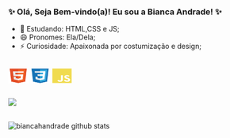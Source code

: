 ### ✨ Olá, Seja Bem-vindo(a)! Eu sou a Bianca Andrade! ✨

- 🌱 Estudando: HTML,CSS e JS;
- 😄 Pronomes: Ela/Dela;
- ⚡ Curiosidade: Apaixonada por costumização e design;

<div style="display: inline_block"><br>
  <img align="center" alt="Bia-HTML" height="30" width="40" src="https://raw.githubusercontent.com/devicons/devicon/master/icons/html5/html5-original.svg">
  <img align="center" alt="Bia-CSS" height="30" width="40" src="https://raw.githubusercontent.com/devicons/devicon/master/icons/css3/css3-original.svg">
  <img align="center" alt="Bia-js" height="30" width="40" src="https://raw.githubusercontent.com/devicons/devicon/master/icons/javascript/javascript-plain.svg">
</div>

##

<div>  
   <a href="https://www.linkedin.com/in/bianca-andrade-299636259/" target="_blank"><img src="https://img.shields.io/badge/-LinkedIn-%230077B5?style=for-the-badge&logo=linkedin&logoColor=white" target="_blank"></a> 
  
##
  
  <img align="left" alt="biancahandrade github stats" src="https://github-readme-stats-dun-theta.vercel.app/api?username=biancahandrade&show_icons=true&bg_color=5A8C6E&title_color=264030&text_color=264030&icon_color=264030&border_color=264030&hide_border=true" />

